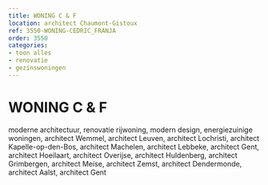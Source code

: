 ```yaml
---
title: WONING C & F
location: architect Chaumont-Gistoux
ref: 3550-WONING-CEDRIC_FRANJA
order: 3550
categories:
- toon alles
- renovatie
- gezinswoningen
---
```

# WONING C & F

moderne architectuur, renovatie rijwoning, modern design, energiezuinige woningen, architect Wemmel, architect Leuven, architect Lochristi, architect Kapelle-op-den-Bos, architect Machelen, architect Lebbeke, architect Gent, architect Hoeilaart, architect Overijse, architect Huldenberg, architect Grimbergen, architect Meise, architect Zemst, architect Dendermonde, architect Aalst, architect Gent